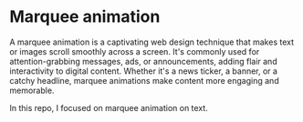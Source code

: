 # Marquee animation

A marquee animation is a captivating web design technique that makes text or images scroll smoothly across a screen. It's commonly used for attention-grabbing messages, ads, or announcements, adding flair and interactivity to digital content. Whether it's a news ticker, a banner, or a catchy headline, marquee animations make content more engaging and memorable.

In this repo, I focused on marquee animation on text.

